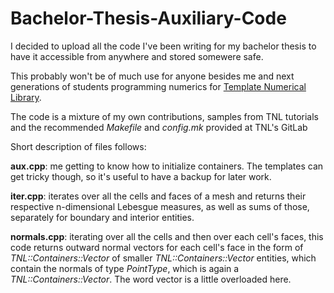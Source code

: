 # Bachelor-Thesis-Auxiliary-Code
I decided to upload all the code I've been writing for my bachelor thesis to have it accessible from anywhere and stored somewere safe.

This probably won't be of much use for anyone besides me and next generations of students programming numerics for [Template Numerical Library](https://gitlab.com/tnl-project/tnl).

The code is a mixture of my own contributions, samples from TNL tutorials and the recommended *Makefile* and *config.mk* provided at TNL's GitLab

Short description of files follows:

**aux.cpp**: me getting to know how to initialize containers. The templates can get tricky though, so it's useful to have a backup for later work.

**iter.cpp**: iterates over all the cells and faces of a mesh and returns their respective n-dimensional Lebesgue measures, as well as sums of those, separately for boundary and interior entities.

**normals.cpp**: iterating over all the cells and then over each cell's faces, this code returns outward normal vectors for each cell's face in the form of *TNL::Containers::Vector* of smaller *TNL::Containers::Vector* entities, which contain the normals of type *PointType*, which is again a *TNL::Containers::Vector*. The word vector is a little overloaded here.
